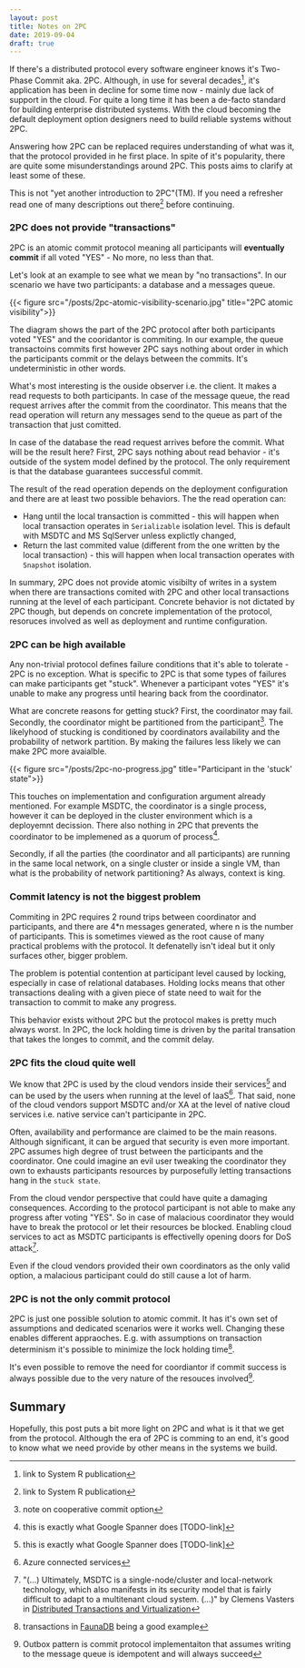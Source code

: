 ```yaml
---
layout: post
title: Notes on 2PC
date: 2019-09-04
draft: true
---
```


If there's a distributed protocol every software engineer knows it's Two-Phase Commit aka. 2PC. Although, in use for several decades[^1], it's application has been in decline for some time now - mainly due lack of support in the cloud. For quite a long time it has been a de-facto standard for building enterprise distributed systems. With the cloud becoming the default deployment option designers need to build reliable systems without 2PC. 

Answering how 2PC can be replaced requires understanding of what was it, that the protocol provided in he first place. In spite of it's popularity, there are quite some misunderstandings around 2PC. This posts aims to clarify at least some of these.      

This is not "yet another introduction to 2PC"(TM). If you need a refresher read one of many descriptions out there[^1] before continuing.

### 2PC does not provide "transactions"
2PC is an atomic commit protocol meaning all participants will **eventually commit** if all voted "YES" - No more, no less than that. 

Let's look at an example to see what we mean by "no transactions". In our scenario we have two participants: a database and a messages queue. 

{{< figure src="/posts/2pc-atomic-visibility-scenario.jpg" title="2PC atomic visibility">}}

The diagram shows the part of the 2PC protocol after both participants voted "YES" and the cooridantor is commiting.  In our example, the queue transactoins commits first however 2PC says nothing about order in which the participants commit or the delays between the commits. It's undeterministic in other words.

What's most interesting is the ouside observer i.e. the client. It makes a read requests to both participants. In case of the message queue, the read request arrives after the commit from the coordinator. This means that the read operation will return any messages send to the queue as part of the transaction that just comitted. 

In case of the database the read request arrives before the commit. What will be the result here? First, 2PC says nothing about read behavior - it's outside of the system model defined by the protocol. The only requirement is that the database guarantees successful commit. 

The result of the read operation depends on the deployment configuration and there are at least two possible behaviors. The the read operation can:
    
* Hang until the local transaction is committed - this will happen when local transaction operates in `Serializable` isolation level. This is default with MSDTC and MS SqlServer unless explictly changed,
* Return the last commited value (different from the one written by the local transaction) - this will happen when local transaction operates with `Snapshot` isolation.

In summary, 2PC does not provide atomic visibilty of writes in a system when there are transactions comited with 2PC and other local transactions running at the level of each participant. Concrete behavior is not dictated by 2PC though, but depends on concrete implementation of the protocol, resoruces involved as well as deployment and runtime configuration.

### 2PC can be high available
Any non-trivial protocol defines failure conditions that it's able to tolerate - 2PC is no exception. What is specific to 2PC is that some types of failures can make participants get "stuck". Whenever a participant votes "YES" it's unable to make any progress until hearing back from the coordinator. 

What are concrete reasons for getting stuck? First, the coordinator may fail. Secondly, the coordinator might be partitioned from the participant[^3]. The likelyhood of stucking is conditioned by coordinators availability and the probability of network partition. By making the failures less likely we can make 2PC more avaialble.

{{< figure src="/posts/2pc-no-progress.jpg" title="Participant in the 'stuck' state">}}

This touches on implementation and configuration argument already mentioned. For example MSDTC, the coordinator is a single process, however it can be deployed in the cluster environment which is a deployemnt decission. There also nothing in 2PC that prevents the coordinator to be implemened as a quorum of process[^4]. 

Secondly, if all the parties (the coordinator and all participants) are running in the same local network, on a single cluster or inside a single VM, than what is the probability of network partitioning? As always, context is king.   

### Commit latency is not the biggest problem
Commiting in 2PC requires 2 round trips between coordinator and participants, and there are 4*n messages generated, where n is the number of participants. This is sometimes viewed as the root cause of many practical problems with the protocol. It defenatelly isn't ideal but it only surfaces other, bigger problem.

The problem is potential contention at participant level caused by locking, especially in case of relational databases. Holding locks means that other transactions dealing with a given piece of state need to wait for the transaction to commit to make any progress.

This behavior exists without 2PC but the protocol makes is pretty much always worst. In 2PC, the lock holding time is driven by the parital transation that takes the longes to commit, and the commit delay.

### 2PC fits the cloud quite well
We know that 2PC is used by the cloud vendors inside their services[^4] and can be used by the users when running at the level of IaaS[^5]. That said, none of the cloud vendors support MSDTC and/or XA at the level of native cloud services i.e. native service can't participante in 2PC. 

Often, availability and performance are claimed to be the main reasons. Although significant, it can be argued that security is even more important. 2PC assumes high degree of trust between the participants and the coordinator. One could imagine an evil user tweaking the coordinator they own to exhausts participants resources by purposefully letting transactions hang in the `stuck state`. 

From the cloud vendor perspective that could have quite a damaging consequences. According to the protocol participant is not able to make any progress after voting "YES". So in case of malacious coordinator they would have to break the protocol or let their resources be blocked. Enabling cloud services to act as MSDTC participants is effectivelly opening doors for DoS attack[^6]. 

Even if the cloud vendors provided their own coordinators as the only valid option, a malacious participant could do still cause a lot of harm. 

### 2PC is not the only commit protocol
2PC is just one possible solution to atomic commit. It has it's own set of assumptions and dedicated scenarios were it works well. Changing these enables different appraoches. E.g. with assumptions on transaction determinism it's possible to minimize the lock holding time[^7]. 

It's even possible to remove the need for coordiantor if commit success is always possible due to the very nature of the resouces involved[^8].   

## Summary
Hopefully, this post puts a bit more light on 2PC and what is it that we get from the protocol. Although the era of 2PC is comming to an end, it's good to know what we need provide by other means in the systems we build. 

[^1]: link to System R publication
[^2]: link to some decent 2PC tutorial
[^3]: note on cooperative commit option
[^4]: this is exactly what Google Spanner does [TODO-link]
[^5]: Azure connected services
[^6]: "(...) Ultimately, MSDTC is a single-node/cluster and local-network technology, which also manifests in its security model that is fairly difficult to adapt to a multitenant cloud system. (...)" by Clemens Vasters in [Distributed Transactions and Virtualization](http://vasters.com/archive/Distributed-Transactions-And-Virtualization.html)
[^7]: transactions in [FaunaDB](https://fauna.com/blog/consistency-without-clocks-faunadb-transaction-protocol) being a good example  
[^8]: Outbox pattern is commit protocol implementaiton that assumes writing to the message queue is idempotent and will always succeed
[^9]: windows clustering
